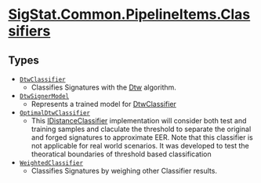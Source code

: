 # [SigStat.Common.PipelineItems.Classifiers](./README.md)

## Types

- [`DtwClassifier`](./DtwClassifier.md)
	- Classifies Signatures with the [Dtw](../../docs/mdSigStat/Common/Algorithms/Dtw.md) algorithm.
- [`DtwSignerModel`](./DtwSignerModel.md)
	- Represents a trained model for [DtwClassifier](../../docs/mdSigStat/Common/PipelineItems/Classifiers/DtwClassifier.md)
- [`OptimalDtwClassifier`](./OptimalDtwClassifier.md)
	- This [IDistanceClassifier](../../docs/mdSigStat/Common/Pipeline/IDistanceClassifier.md) implementation will consider both test and  training samples and claculate the threshold to separate the original and forged  signatures to approximate EER. Note that this classifier is not applicable for  real world scenarios. It was developed to test the theoratical boundaries of  threshold based classification
- [`WeightedClassifier`](./WeightedClassifier.md)
	- Classifies Signatures by weighing other Classifier results.

